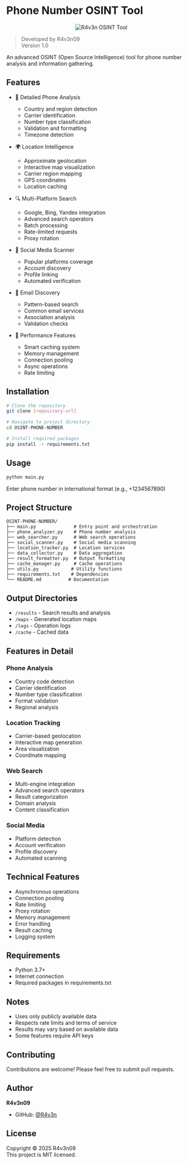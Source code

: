 # Phone Number OSINT Tool

<p align="center">
  <img src="banner.png" alt="R4v3n OSINT Tool"/>
</p>

> Developed by R4v3n09  
> Version 1.0

An advanced OSINT (Open Source Intelligence) tool for phone number analysis and information gathering.

## Features

- 📱 Detailed Phone Analysis
  - Country and region detection
  - Carrier identification
  - Number type classification
  - Validation and formatting
  - Timezone detection

- 🌍 Location Intelligence
  - Approximate geolocation
  - Interactive map visualization
  - Carrier region mapping
  - GPS coordinates
  - Location caching

- 🔍 Multi-Platform Search
  - Google, Bing, Yandex integration
  - Advanced search operators
  - Batch processing
  - Rate-limited requests
  - Proxy rotation

- 👥 Social Media Scanner
  - Popular platforms coverage
  - Account discovery
  - Profile linking
  - Automated verification

- 📧 Email Discovery
  - Pattern-based search
  - Common email services
  - Association analysis
  - Validation checks

- 💾 Performance Features
  - Smart caching system
  - Memory management
  - Connection pooling
  - Async operations
  - Rate limiting

## Installation

```bash
# Clone the repository
git clone [repository-url]

# Navigate to project directory
cd OSINT-PHONE-NUMBER

# Install required packages
pip install -r requirements.txt
```

## Usage

```bash
python main.py
```

Enter phone number in international format (e.g., +1234567890)

## Project Structure

```
OSINT-PHONE-NUMBER/
├── main.py              # Entry point and orchestration
├── phone_analyzer.py    # Phone number analysis
├── web_searcher.py      # Web search operations
├── social_scanner.py    # Social media scanning
├── location_tracker.py  # Location services
├── data_collector.py    # Data aggregation
├── result_formatter.py  # Output formatting
├── cache_manager.py     # Cache operations
├── utils.py            # Utility functions
├── requirements.txt    # Dependencies
└── README.md          # Documentation
```

## Output Directories

- `/results` - Search results and analysis
- `/maps` - Generated location maps
- `/logs` - Operation logs
- `/cache` - Cached data

## Features in Detail

### Phone Analysis
- Country code detection
- Carrier identification
- Number type classification
- Format validation
- Regional analysis

### Location Tracking
- Carrier-based geolocation
- Interactive map generation
- Area visualization
- Coordinate mapping

### Web Search
- Multi-engine integration
- Advanced search operators
- Result categorization
- Domain analysis
- Content classification

### Social Media
- Platform detection
- Account verification
- Profile discovery
- Automated scanning

## Technical Features

- Asynchronous operations
- Connection pooling
- Rate limiting
- Proxy rotation
- Memory management
- Error handling
- Result caching
- Logging system

## Requirements

- Python 3.7+
- Internet connection
- Required packages in requirements.txt

## Notes

- Uses only publicly available data
- Respects rate limits and terms of service
- Results may vary based on available data
- Some features require API keys

## Contributing

Contributions are welcome! Please feel free to submit pull requests.

## Author

**R4v3n09**
- GitHub: [@R4v3n](https://github.com/R4v3n09)

## License

Copyright © 2025 R4v3n09  
This project is MIT licensed.

